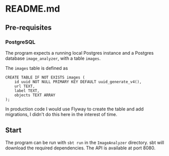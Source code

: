 # README.md

## Pre-requisites

### PostgreSQL

The program expects a running local Postgres instance and a Postgres database ```image_analyzer```, with a table ```images```.

The ```images``` table is defined as

	CREATE TABLE IF NOT EXISTS images (
	    id uuid NOT NULL PRIMARY KEY DEFAULT uuid_generate_v4(),
	    url TEXT,
	    label TEXT,
	    objects TEXT ARRAY
	);

In production code I would use Flyway to create the table and add migrations, I didn't do this here in the interest of time.

## Start

The program can be run with ```sbt run``` in the ```ImageAnalyzer``` directory. sbt will download the required dependencies.
The API is available at port 8080.
